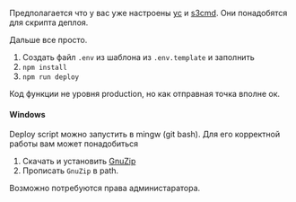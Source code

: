 Предполагается что у вас уже настроены [yc](https://cloud.yandex.ru/docs/cli/quickstart) и [s3cmd](https://cloud.yandex.ru/docs/storage/instruments/s3cmd). Они понадобятся для скрипта деплоя.

Дальше все просто.
1. Создать файл `.env` из шаблона из `.env.template` и заполнить
1. `npm install`
1. `npm run deploy`

Код функции не уровня production, но как отправная точка вполне ок.

#### Windows

Deploy script можно запустить в mingw (git bash).
Для его корректной работы вам может понадобиться
1. Скачать и установить [GnuZip](http://gnuwin32.sourceforge.net/packages/zip.htm)
1. Прописать `GnuZip` в path.

Возможно потребуются права администаратора.
